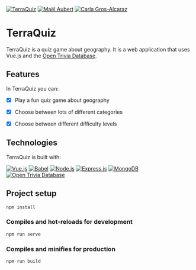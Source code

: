 [![TerraQuiz](https://img.shields.io/badge/TerraQuiz-000000?logo=github&logoColor=ffffff)](https://github.com/maelaubert56/terraquiz/)
[![Maël Aubert](https://img.shields.io/badge/-Maël%20Aubert-181717?&logo=github&logoColor=white)](https://github.com/maelaubert56)
[![Carla Gros-Alcaraz](https://img.shields.io/badge/-Carla%20Gros--Alcaraz-181717?&logo=github&logoColor=white)](https://github.com/deatheaterz77)
# TerraQuiz
TerraQuiz is a quiz game about geography. It is a web application that uses Vue.js and the [Open Trivia Database](https://opentdb.com/).

## Features
In TerraQuiz you can:
- [x] Play a fun quiz game about geography
- [x] Choose between lots of different categories
- [x] Choose between different difficulty levels



## Technologies
TerraQuiz is built with:

[![Vue.js](https://img.shields.io/badge/-Vue.js-4FC08D?style=flat-square&logo=vue.js&logoColor=white)](https://vuejs.org/)
[![Babel](https://img.shields.io/badge/-Babel-F9DC3E?style=flat-square&logo=babel&logoColor=white)](https://babeljs.io/)
[![Node.js](https://img.shields.io/badge/-Node.js-339933?style=flat-square&logo=node.js&logoColor=white)](https://nodejs.org/en/)
[![Express.js](https://img.shields.io/badge/-Express.js-000000?style=flat-square&logo=express&logoColor=white)](https://expressjs.com/)
[![MongoDB](https://img.shields.io/badge/-MongoDB-47A248?style=flat-square&logo=mongodb&logoColor=white)](https://www.mongodb.com/)
[![Open Trivia Database](https://img.shields.io/badge/-Open%20Trivia%20Database-FF8200?style=flat-square&logo=opentdb&logoColor=white)](https://opentdb.com/)


## Project setup
```
npm install
```
### Compiles and hot-reloads for development
```
npm run serve
```
### Compiles and minifies for production
```
npm run build
```